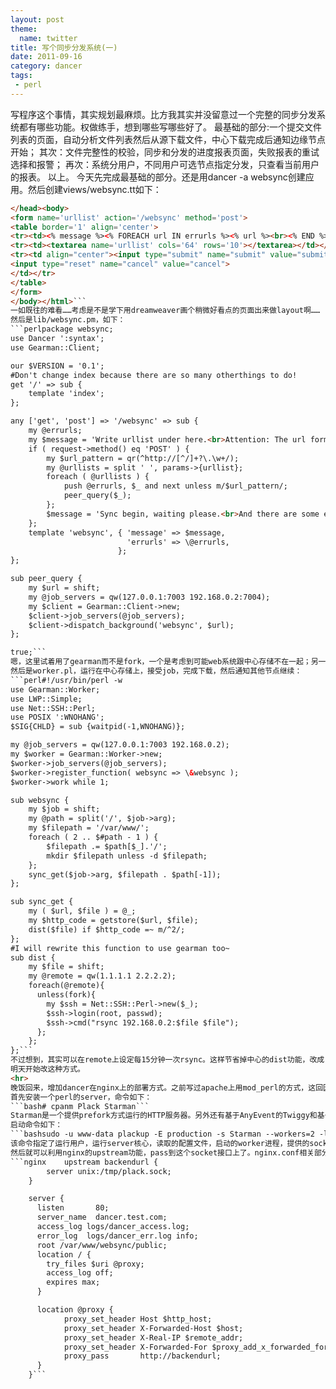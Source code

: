 ```yaml
---
layout: post
theme:
  name: twitter
title: 写个同步分发系统(一)
date: 2011-09-16
category: dancer
tags:
 - perl
---
```


写程序这个事情，其实规划最麻烦。比方我其实并没留意过一个完整的同步分发系统都有哪些功能。权做练手，想到哪些写哪些好了。
最基础的部分:一个提交文件列表的页面，自动分析文件列表然后从源下载文件，中心下载完成后通知边缘节点开始；
其次：文件完整性的校验，同步和分发的进度报表页面，失败报表的重试选择和报警；
再次：系统分用户，不同用户可选节点指定分发，只查看当前用户的报表。
以上。
今天先完成最基础的部分。还是用dancer -a websync创建应用。然后创建views/websync.tt如下：
```html
</head><body>
<form name='urllist' action='/websync' method='post'>
<table border='1' align='center'>
<tr><td><% message %><% FOREACH url IN errurls %><% url %><br><% END %></td></tr>
<tr><td><textarea name='urllist' cols='64' rows='10'></textarea></td></tr>
<tr><td align="center"><input type="submit" name="submit" value="submit">
<input type="reset" name="cancel" value="cancel">
</td></tr>
</table>
</form>
</body></html>```
一如既往的难看……考虑是不是学下用dreamweaver画个稍微好看点的页面出来做layout啊……
然后是lib/websync.pm，如下：
```perlpackage websync;
use Dancer ':syntax';
use Gearman::Client;

our $VERSION = '0.1';
#Don't change index because there are so many otherthings to do! 
get '/' => sub {
    template 'index';
};

any ['get', 'post'] => '/websync' => sub {
    my @errurls;
    my $message = 'Write urllist under here.<br>Attention: The url format must like "http://img.domain.com/path/to/example.flv"';
    if ( request->method() eq 'POST' ) {
        my $url_pattern = qr(^http://[^/]+?\.\w+/);
        my @urllists = split ' ', params->{urllist};
        foreach ( @urllists ) {
            push @errurls, $_ and next unless m/$url_pattern/;
            peer_query($_);
        };
        $message = 'Sync begin, waiting please.<br>And there are some error urls. Please check them:<br>';
    };
    template 'websync', { 'message' => $message, 
                          'errurls' => \@errurls, 
                        };
};

sub peer_query {
    my $url = shift;
    my @job_servers = qw(127.0.0.1:7003 192.168.0.2:7004);
    my $client = Gearman::Client->new;
    $client->job_servers(@job_servers);
    $client->dispatch_background('websync', $url);
};

true;```
嗯，这里试着用了gearman而不是fork，一个是考虑到可能web系统跟中心存储不在一起；另一个是考虑之后需要用mysql存储分发状态，可以把gearman::client改成mysql的trigger形式。
然后是worker.pl，运行在中心存储上，接受job，完成下载，然后通知其他节点继续：
```perl#!/usr/bin/perl -w
use Gearman::Worker;
use LWP::Simple;
use Net::SSH::Perl;
use POSIX ':WNOHANG';
$SIG{CHLD} = sub {waitpid(-1,WNOHANG)};

my @job_servers = qw(127.0.0.1:7003 192.168.0.2);
my $worker = Gearman::Worker->new;
$worker->job_servers(@job_servers);
$worker->register_function( websync => \&websync );
$worker->work while 1;

sub websync {
    my $job = shift;
    my @path = split('/', $job->arg);
    my $filepath = '/var/www/';
    foreach ( 2 .. $#path - 1 ) {
        $filepath .= $path[$_].'/';
        mkdir $filepath unless -d $filepath; 
    };
    sync_get($job->arg, $filepath . $path[-1]);
};

sub sync_get {
    my ( $url, $file ) = @_;
    my $http_code = getstore($url, $file);
    dist($file) if $http_code =~ m/^2/;
};
#I will rewrite this function to use gearman too~
sub dist {
    my $file = shift;
    my @remote = qw(1.1.1.1 2.2.2.2);
    foreach(@remote){
      unless(fork){
        my $ssh = Net::SSH::Perl->new($_);
        $ssh->login(root, passwd);
        $ssh->cmd("rsync 192.168.0.2:$file $file");
      };
    };
};```
不过想到，其实可以在remote上设定每15分钟一次rsync。这样节省掉中心的dist功能，改成remote上的rsync后，主动通过mysql汇报更新的list和md5。
明天开始改这种方式。
<hr>
晚饭回来，增加dancer在nginx上的部署方式。之前写过apache上用mod_perl的方式，这回因为正好电脑上有nginx，就改用nginx反代了：
首先安装一个perl的server，命令如下：
```bash# cpanm Plack Starman```
Starman是一个提供prefork方式运行的HTTP服务器。另外还有基于AnyEvent的Twiggy和基于Coro的Corona，不够因为我是在本机的colinux上做实验，装的是UBUNTU9.04系统，已经没有apt源装openssl了，所以Net::SSLeay模块无法安装，AnyEvent类型的也就不能用了。
启动命令如下：
```bashsudo -u www-data plackup -E production -s Starman --workers=2 -l /tmp/plack.sock -a /var/www/websync/bin/app.pl &```
该命令指定了运行用户，运行server核心，读取的配置文件，启动的worker进程，提供的socket接口。
然后就可以利用nginx的upstream功能，pass到这个socket接口上了。nginx.conf相关部分如下：
```nginx    upstream backendurl {
        server unix:/tmp/plack.sock;
    }

    server {
      listen       80;
      server_name  dancer.test.com;
      access_log logs/dancer_access.log;
      error_log  logs/dancer_err.log info;
      root /var/www/websync/public;
      location / {
        try_files $uri @proxy;
        access_log off;
        expires max;
      }

      location @proxy {
            proxy_set_header Host $http_host;
            proxy_set_header X-Forwarded-Host $host;
            proxy_set_header X-Real-IP $remote_addr;
            proxy_set_header X-Forwarded-For $proxy_add_x_forwarded_for;
            proxy_pass       http://backendurl;
      }
    }```
